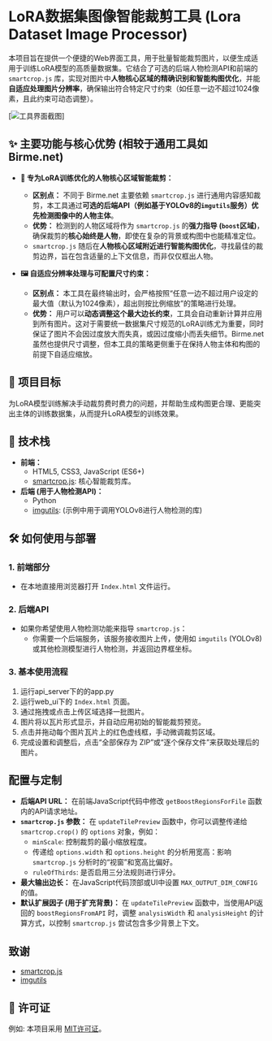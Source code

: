 # LoRA数据集图像智能裁剪工具 (Lora Dataset Image Processor)

本项目旨在提供一个便捷的Web界面工具，用于批量智能裁剪图片，以便生成适用于训练LoRA模型的高质量数据集。它结合了可选的后端人物检测API和前端的 `smartcrop.js` 库，实现对图片中**人物核心区域的精确识别和智能构图优化**，并能**自适应处理图片分辨率**，确保输出符合特定尺寸约束（如任意一边不超过1024像素，且此约束可动态调整）。

[![工具界面截图](https://csv-cdn-1314342128.cos.ap-guangzhou.myqcloud.com/lora_image_processor_project.PNG)]


## ✨ 主要功能与核心优势 (相较于通用工具如 Birme.net)

*   **🎯 专为LoRA训练优化的人物核心区域智能裁剪：**
    *   **区别点：** 不同于 Birme.net 主要依赖 `smartcrop.js` 进行通用内容感知裁剪，本工具通过**可选的后端API（例如基于YOLOv8的`imgutils`服务）优先检测图像中的人物主体**。
    *   **优势：** 检测到的人物区域将作为 `smartcrop.js` 的**强力指导 (`boost`区域)**，确保裁剪的**核心始终是人物**，即使在复杂的背景或构图中也能精准定位。
    *   `smartcrop.js` 随后在**人物核心区域附近进行智能构图优化**，寻找最佳的裁剪边界，旨在包含适量的上下文信息，而非仅仅框出人物。

*   **🖼️ 自适应分辨率处理与可配置尺寸约束：**
    *   **区别点：** 本工具在最终输出时，会严格按照“任意一边不超过用户设定的最大值（默认为1024像素），超出则按比例缩放”的策略进行处理。
    *   **优势：** 用户可以**动态调整这个最大边长约束**，工具会自动重新计算并应用到所有图片。这对于需要统一数据集尺寸规范的LoRA训练尤为重要，同时保证了图片不会因过度放大而失真，或因过度缩小而丢失细节。Birme.net 虽然也提供尺寸调整，但本工具的策略更侧重于在保持人物主体和构图的前提下自适应缩放。


## 🎯 项目目标

为LoRA模型训练解决手动裁剪费时费力的问题，并帮助生成构图更合理、更能突出主体的训练数据集，从而提升LoRA模型的训练效果。

## 🚀 技术栈

*   **前端：**
    *   HTML5, CSS3, JavaScript (ES6+)
    *   [smartcrop.js](https://github.com/jwagner/smartcrop.js/): 核心智能裁剪库。
*   **后端 (用于人物检测API)：**
    *   Python
    *   [imgutils](https://github.com/deepghs/imgutils): (示例中用于调用YOLOv8进行人物检测的库)

## 🛠️ 如何使用与部署

### 1. 前端部分

*   在本地直接用浏览器打开 `Index.html` 文件运行。

### 2. 后端API 

*   如果你希望使用人物检测功能来指导 `smartcrop.js`：
    *   你需要一个后端服务，该服务接收图片上传，使用如 `imgutils` (YOLOv8) 或其他检测模型进行人物检测，并返回边界框坐标。

### 3. 基本使用流程

1.  运行api_server下的的app.py
2.  运行web_ui下的 `Index.html` 页面。
3.  通过拖拽或点击上传区域选择一批图片。
4.  图片将以瓦片形式显示，并自动应用初始的智能裁剪预览。
5.  点击并拖动每个图片瓦片上的红色虚线框，手动微调裁剪区域。
6.  完成设置和调整后，点击“全部保存为 ZIP”或“逐个保存文件”来获取处理后的图片。

##  配置与定制

*   **后端API URL：** 在前端JavaScript代码中修改 `getBoostRegionsForFile` 函数内的API请求地址。
*   **`smartcrop.js` 参数：** 在 `updateTilePreview` 函数中，你可以调整传递给 `smartcrop.crop()` 的 `options` 对象，例如：
    *   `minScale`: 控制裁剪的最小缩放程度。
    *   传递给 `options.width` 和 `options.height` 的分析用宽高：影响 `smartcrop.js` 分析时的“视窗”和宽高比偏好。
    *   `ruleOfThirds`: 是否启用三分法规则进行评分。
*   **最大输出边长：** 在JavaScript代码顶部或UI中设置 `MAX_OUTPUT_DIM_CONFIG` 的值。
*   **默认扩展因子 (用于扩充背景)：** 在 `updateTilePreview` 函数中，当使用API返回的 `boostRegionsFromAPI` 时，调整 `analysisWidth` 和 `analysisHeight` 的计算方式，以控制 `smartcrop.js` 尝试包含多少背景上下文。



##  致谢

*   [smartcrop.js](https://github.com/jwagner/smartcrop.js/)
*   [imgutils](https://github.com/deepghs/imgutils)

## 📄 许可证

例如: 本项目采用 [MIT许可证](./LICENSE)。
